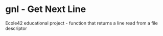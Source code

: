 # gnl - Get Next Line
Ecole42 educational project -  function that returns a line read from a file descriptor
